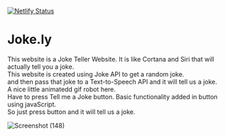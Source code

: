 [![Netlify Status](https://api.netlify.com/api/v1/badges/f6d76367-e91a-4609-a9f1-17d6766d9be7/deploy-status)](https://app.netlify.com/sites/jokelyrobot/deploys)
# Joke.ly
This website is a Joke Teller Website. It is like Cortana and Siri that will actually tell you a joke.<br>
This website is created using Joke API to get a random joke.<br>
and then pass that joke to a Text-to-Speech API and it will tell us a joke.<br>
A nice little animatedd gif robot here.<br>
Have to press Tell me a Joke button. Basic functionality added in button using javaScript.<br>
So just press button and it will tell us a joke.

![Screenshot (148)](https://user-images.githubusercontent.com/60316890/188261532-27a5ab47-533b-4de4-ac2d-0c75668c2d9b.png)
